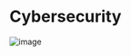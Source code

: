 # Cybersecurity

![image](https://github.com/Sheifc/Cybersecurity/assets/115345487/6a3edd3b-36ab-4450-8d7d-eb289e0fdcdf)
